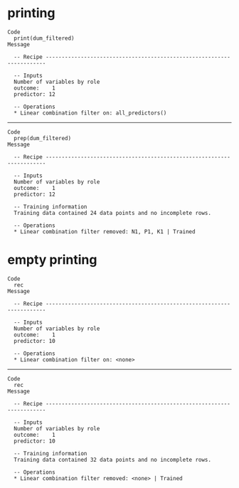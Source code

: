 # printing

    Code
      print(dum_filtered)
    Message
      
      -- Recipe ----------------------------------------------------------------------
      
      -- Inputs 
      Number of variables by role
      outcome:    1
      predictor: 12
      
      -- Operations 
      * Linear combination filter on: all_predictors()

---

    Code
      prep(dum_filtered)
    Message
      
      -- Recipe ----------------------------------------------------------------------
      
      -- Inputs 
      Number of variables by role
      outcome:    1
      predictor: 12
      
      -- Training information 
      Training data contained 24 data points and no incomplete rows.
      
      -- Operations 
      * Linear combination filter removed: N1, P1, K1 | Trained

# empty printing

    Code
      rec
    Message
      
      -- Recipe ----------------------------------------------------------------------
      
      -- Inputs 
      Number of variables by role
      outcome:    1
      predictor: 10
      
      -- Operations 
      * Linear combination filter on: <none>

---

    Code
      rec
    Message
      
      -- Recipe ----------------------------------------------------------------------
      
      -- Inputs 
      Number of variables by role
      outcome:    1
      predictor: 10
      
      -- Training information 
      Training data contained 32 data points and no incomplete rows.
      
      -- Operations 
      * Linear combination filter removed: <none> | Trained

